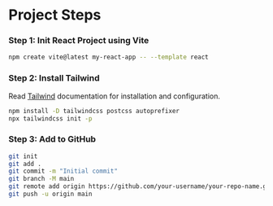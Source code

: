 # Project Steps
### Step 1: Init React Project using Vite
```bash
npm create vite@latest my-react-app -- --template react
```
### Step 2: Install Tailwind
Read [Tailwind](https://tailwindcss.com/docs/guides/vite) documentation for installation and configuration.
```bash
npm install -D tailwindcss postcss autoprefixer
npx tailwindcss init -p
```
### Step 3: Add to GitHub
```bash
git init
git add .
git commit -m "Initial commit"
git branch -M main
git remote add origin https://github.com/your-username/your-repo-name.git
git push -u origin main
```